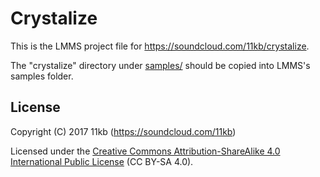 Crystalize
==========

This is the LMMS project file for <https://soundcloud.com/11kb/crystalize>.

The "crystalize" directory under [samples/](samples/) should be copied into
LMMS's samples folder.

License
-------

Copyright (C) 2017 11kb (https://soundcloud.com/11kb)

Licensed under the [Creative Commons Attribution-ShareAlike 4.0 International
Public License](https://creativecommons.org/licenses/by-sa/4.0/) (CC BY-SA
4.0).
